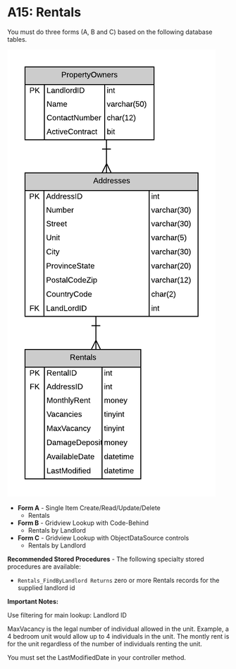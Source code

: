 # A15: Rentals

You must do three forms (A, B and C) based on the following database tables.

![](A15.png)

- **Form A** - Single Item Create/Read/Update/Delete
  - Rentals
- **Form B** - Gridview Lookup with Code-Behind
  - Rentals by Landlord
- **Form C** - Gridview Lookup with ObjectDataSource controls
  - Rentals by Landlord

**Recommended Stored Procedures** - The following specialty stored procedures are available:

- `Rentals_FindByLandlord Returns` zero or more Rentals records for the supplied landlord id

**Important Notes:** 

Use filtering for main lookup: Landlord ID

MaxVacancy is the legal number of individual allowed in the unit. Example, a 4 bedroom unit would allow up to 4 individuals in the unit. The montly rent is for the unit regardless of the number of individuals renting the unit.

You must set the LastModifiedDate in your controller method.
